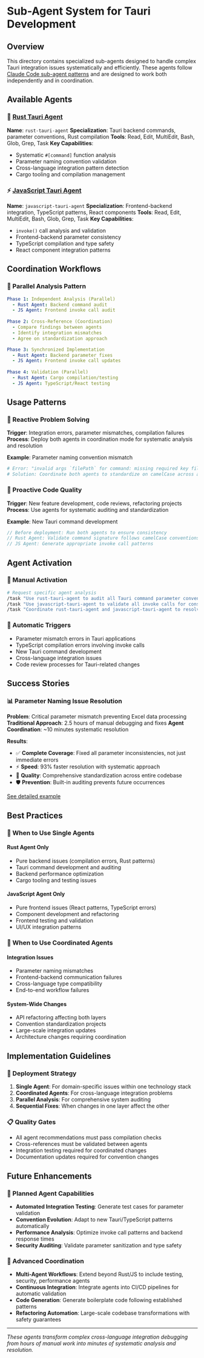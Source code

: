 # Sub-Agent System for Tauri Development

## Overview

This directory contains specialized sub-agents designed to handle complex Tauri integration issues systematically and efficiently. These agents follow [Claude Code sub-agent patterns](https://docs.anthropic.com/en/docs/claude-code/sub-agents) and are designed to work both independently and in coordination.

## Available Agents

### 🦀 [Rust Tauri Agent](./rust-agent.md)
**Name**: `rust-tauri-agent`
**Specialization**: Tauri backend commands, parameter conventions, Rust compilation
**Tools**: Read, Edit, MultiEdit, Bash, Glob, Grep, Task
**Key Capabilities**:
- Systematic `#[command]` function analysis
- Parameter naming convention validation
- Cross-language integration pattern detection
- Cargo tooling and compilation management

### ⚡ [JavaScript Tauri Agent](./javascript-agent.md) 
**Name**: `javascript-tauri-agent`
**Specialization**: Frontend-backend integration, TypeScript patterns, React components
**Tools**: Read, Edit, MultiEdit, Bash, Glob, Grep, Task
**Key Capabilities**:
- `invoke()` call analysis and validation
- Frontend-backend parameter consistency
- TypeScript compilation and type safety
- React component integration patterns

## Coordination Workflows

### 🤝 Parallel Analysis Pattern
```yaml
Phase 1: Independent Analysis (Parallel)
  - Rust Agent: Backend command audit
  - JS Agent: Frontend invoke call audit
  
Phase 2: Cross-Reference (Coordination)
  - Compare findings between agents
  - Identify integration mismatches
  - Agree on standardization approach

Phase 3: Synchronized Implementation
  - Rust Agent: Backend parameter fixes
  - JS Agent: Frontend invoke call updates
  
Phase 4: Validation (Parallel)
  - Rust Agent: Cargo compilation/testing
  - JS Agent: TypeScript/React testing
```

## Usage Patterns

### 🚨 Reactive Problem Solving
**Trigger**: Integration errors, parameter mismatches, compilation failures
**Process**: Deploy both agents in coordination mode for systematic analysis and resolution

**Example**: Parameter naming convention mismatch
```bash
# Error: "invalid args `filePath` for command: missing required key filePath"
# Solution: Coordinate both agents to standardize on camelCase across all commands
```

### 🎯 Proactive Code Quality
**Trigger**: New feature development, code reviews, refactoring projects
**Process**: Use agents for systematic auditing and standardization

**Example**: New Tauri command development
```rust
// Before deployment: Run both agents to ensure consistency
// Rust Agent: Validate command signature follows camelCase conventions  
// JS Agent: Generate appropriate invoke call patterns
```

## Agent Activation

### 🔧 Manual Activation
```bash
# Request specific agent analysis
/task "Use rust-tauri-agent to audit all Tauri command parameter conventions"
/task "Use javascript-tauri-agent to validate all invoke calls for consistency"  
/task "Coordinate rust-tauri-agent and javascript-tauri-agent to resolve frontend-backend integration issues"
```

### 🚨 Automatic Triggers
- Parameter mismatch errors in Tauri applications
- TypeScript compilation errors involving invoke calls
- New Tauri command development
- Cross-language integration issues
- Code review processes for Tauri-related changes

## Success Stories

### 📊 Parameter Naming Issue Resolution
**Problem**: Critical parameter mismatch preventing Excel data processing
**Traditional Approach**: 2.5 hours of manual debugging and fixes
**Agent Coordination**: ~10 minutes systematic resolution

**Results**:
- ✅ **Complete Coverage**: Fixed all parameter inconsistencies, not just immediate errors
- ⚡ **Speed**: 93% faster resolution with systematic approach  
- 🎯 **Quality**: Comprehensive standardization across entire codebase
- 🛡️ **Prevention**: Built-in auditing prevents future occurrences

[See detailed example](./coordination-example.md)

## Best Practices

### 🎯 When to Use Single Agents

#### Rust Agent Only
- Pure backend issues (compilation errors, Rust patterns)
- Tauri command development and auditing
- Backend performance optimization
- Cargo tooling and testing issues

#### JavaScript Agent Only
- Pure frontend issues (React patterns, TypeScript errors)
- Component development and refactoring
- Frontend testing and validation
- UI/UX integration patterns

### 🤝 When to Use Coordinated Agents

#### Integration Issues
- Parameter naming mismatches
- Frontend-backend communication failures
- Cross-language type compatibility
- End-to-end workflow failures

#### System-Wide Changes
- API refactoring affecting both layers
- Convention standardization projects
- Large-scale integration updates
- Architecture changes requiring coordination

## Implementation Guidelines

### 🚀 Deployment Strategy
1. **Single Agent**: For domain-specific issues within one technology stack
2. **Coordinated Agents**: For cross-language integration problems
3. **Parallel Analysis**: For comprehensive system auditing
4. **Sequential Fixes**: When changes in one layer affect the other

### 📋 Quality Gates
- All agent recommendations must pass compilation checks
- Cross-references must be validated between agents
- Integration testing required for coordinated changes
- Documentation updates required for convention changes

## Future Enhancements

### 🔮 Planned Agent Capabilities
- **Automated Integration Testing**: Generate test cases for parameter validation
- **Convention Evolution**: Adapt to new Tauri/TypeScript patterns automatically
- **Performance Analysis**: Optimize invoke call patterns and backend response times
- **Security Auditing**: Validate parameter sanitization and type safety

### 🌟 Advanced Coordination
- **Multi-Agent Workflows**: Extend beyond Rust/JS to include testing, security, performance agents
- **Continuous Integration**: Integrate agents into CI/CD pipelines for automatic validation
- **Code Generation**: Generate boilerplate code following established patterns
- **Refactoring Automation**: Large-scale codebase transformations with safety guarantees

---

*These agents transform complex cross-language integration debugging from hours of manual work into minutes of systematic analysis and resolution.*